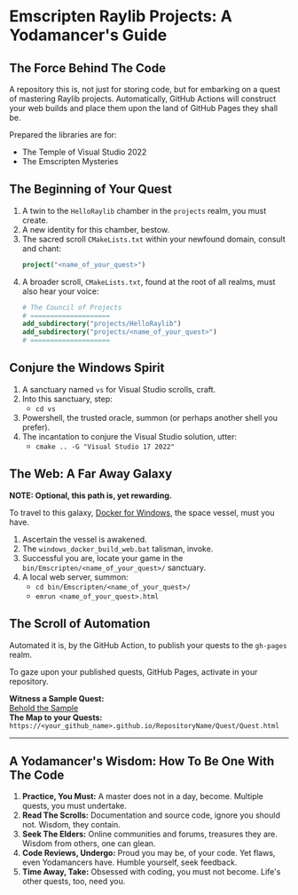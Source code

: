 # Emscripten Raylib Projects: A Yodamancer's Guide

## The Force Behind The Code

A repository this is, not just for storing code, but for embarking on a quest of mastering Raylib projects. Automatically, GitHub Actions will construct your web builds and place them upon the land of GitHub Pages they shall be.

Prepared the libraries are for:
- The Temple of Visual Studio 2022
- The Emscripten Mysteries

## The Beginning of Your Quest

1. A twin to the `HelloRaylib` chamber in the `projects` realm, you must create.
2. A new identity for this chamber, bestow.
3. The sacred scroll `CMakeLists.txt` within your newfound domain, consult and chant:
    ```CMake
    project("<name_of_your_quest>")
    ```
4. A broader scroll, `CMakeLists.txt`, found at the root of all realms, must also hear your voice:
    ```CMake
    # The Council of Projects
    # ====================
    add_subdirectory("projects/HelloRaylib")
    add_subdirectory("projects/<name_of_your_quest>")
    # ====================
    ```

## Conjure the Windows Spirit

1. A sanctuary named `vs` for Visual Studio scrolls, craft.
2. Into this sanctuary, step:
    - `cd vs`
3. Powershell, the trusted oracle, summon (or perhaps another shell you prefer).
4. The incantation to conjure the Visual Studio solution, utter:
    - `cmake .. -G "Visual Studio 17 2022"`

## The Web: A Far Away Galaxy

**NOTE: Optional, this path is, yet rewarding.**

To travel to this galaxy, [Docker for Windows](https://hub.docker.com/editions/community/docker-ce-desktop-windows/), the space vessel, must you have.

1. Ascertain the vessel is awakened.
2. The `windows_docker_build_web.bat` talisman, invoke.
3. Successful you are, locate your game in the `bin/Emscripten/<name_of_your_quest>/` sanctuary.
4. A local web server, summon:
    - `cd bin/Emscripten/<name_of_your_quest>/`
    - `emrun <name_of_your_quest>.html`

## The Scroll of Automation

Automated it is, by the GitHub Action, to publish your quests to the `gh-pages` realm.

To gaze upon your published quests, GitHub Pages, activate in your repository.

**Witness a Sample Quest:**  
[Behold the Sample](https://autoexecbatman.github.io/EmscriptenHelloRaylib---Copy-2-/Pong/Pong.html)  
**The Map to your Quests:**  
`https://<your_github_name>.github.io/RepositoryName/Quest/Quest.html`

---

## A Yodamancer's Wisdom: How To Be One With The Code

1. **Practice, You Must:** A master does not in a day, become. Multiple quests, you must undertake.
2. **Read The Scrolls:** Documentation and source code, ignore you should not. Wisdom, they contain.
3. **Seek The Elders:** Online communities and forums, treasures they are. Wisdom from others, one can glean.
4. **Code Reviews, Undergo:** Proud you may be, of your code. Yet flaws, even Yodamancers have. Humble yourself, seek feedback.
5. **Time Away, Take:** Obsessed with coding, you must not become. Life's other quests, too, need you.
